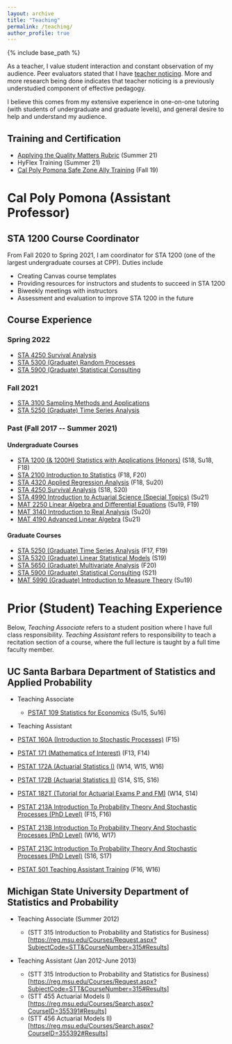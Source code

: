 ```yaml
---
layout: archive
title: "Teaching"
permalink: /teaching/
author_profile: true
---
```


{% include base_path %}

As a teacher, I value student interaction and constant observation of my audience.  Peer evaluators stated that I have [teacher noticing](https://www.tandfonline.com/doi/pdf/10.1080/00405841.2016.1173996).  More and more research being done indicates that teacher noticing is a previously understudied component of effective pedagogy.

I believe this comes from my extensive experience in one-on-one tutoring (with students of undergraduate and graduate levels), and general desire to help and understand my audience.

## Training and Certification

* [Applying the Quality Matters Rubric](https://www.qualitymatters.org/professional-development/workshops/higher-ed-appqmr) (Summer 21)
* HyFlex Training (Summer 21)
* [Cal Poly Pomona Safe Zone Ally Training](https://www.cpp.edu/~oslcc/pride/programs-events/safe-zone.shtml) (Fall 19)

# Cal Poly Pomona (Assistant Professor)

## STA 1200 Course Coordinator

From Fall 2020 to Spring 2021, I am coordinator for STA 1200 (one of the largest undergraduate courses at CPP).  Duties include

* Creating Canvas course templates
* Providing resources for instructors and students to succeed in STA 1200
* Biweekly meetings with instructors
* Assessment and evaluation to improve STA 1200 in the future

## Course Experience

### Spring 2022

* [STA 4250 Survival Analysis](https://catalog.cpp.edu/preview_course_nopop.php?catoid=51&coid=223990)
* [STA 5300 (Graduate) Random Processes](https://catalog.cpp.edu/preview_course_nopop.php?catoid=36&coid=165649)
* [STA 5900 (Graduate) Statistical Consulting](https://catalog.cpp.edu/preview_course_nopop.php?catoid=36&coid=161429)

### Fall 2021

* [STA 3100 Sampling Methods and Applications](https://catalog.cpp.edu/preview_course_nopop.php?catoid=51&coid=223952)
* [STA 5250 (Graduate) Time Series Analysis](https://catalog.cpp.edu/preview_course_nopop.php?catoid=51&coid=224149)


### Past (Fall 2017 -- Summer 2021)

#### Undergraduate Courses

* [STA 1200 (& 1200H) Statistics with Applications (Honors)](https://catalog.cpp.edu/preview_course_nopop.php?catoid=36&coid=158743) (S18, Su18, F18)
* [STA 2100 Introduction to Statistics](https://catalog.cpp.edu/preview_course_nopop.php?catoid=36&coid=161349) (F18, F20)
* [STA 4320 Applied Regression Analysis](https://catalog.cpp.edu/preview_course_nopop.php?catoid=36&coid=161352) (F18, Su20)
* [STA 4250 Survival Analysis](https://catalog.cpp.edu/preview_course_nopop.php?catoid=51&coid=223990) (S18, S20)
* [STA 4990 Introduction to Actuarial Science (Special Topics)](syllabus_STA_4990_S21.pdf) (Su21)
* [MAT 2250 Linear Algebra and Differential Equations](https://catalog.cpp.edu/preview_course_nopop.php?catoid=36&coid=160776) (Su19, F19)
* [MAT 3140 Introduction to Real Analysis](https://catalog.cpp.edu/preview_course_nopop.php?catoid=36&coid=160779) (Su20)
* [MAT 4190 Advanced Linear Algebra](https://catalog.cpp.edu/preview_course_nopop.php?catoid=53&coid=236467) (Su21)

#### Graduate Courses

* [STA 5250 (Graduate) Time Series Analysis](https://catalog.cpp.edu/preview_course_nopop.php?catoid=51&coid=224149) (F17, F19)
* [STA 5320 (Graduate) Linear Statistical Models](https://catalog.cpp.edu/content.php?catoid=36&catoid=36&navoid=2930&filter%5Bitem_type%5D=3&filter%5Bonly_active%5D=1&filter%5B3%5D=1&filter%5Bcpage%5D=42#) (S19)
* [STA 5650 (Graduate) Multivariate Analysis](https://catalog.cpp.edu/preview_course_nopop.php?catoid=36&coid=165658) (F20)
* [STA 5900 (Graduate) Statistical Consulting](https://catalog.cpp.edu/preview_course_nopop.php?catoid=36&coid=161429) (S21)
* [MAT 5990 (Graduate) Introduction to Measure Theory](syllabus5990Su19.pdf) (Su19)

# Prior (Student) Teaching Experience

Below, *Teaching Associate* refers to a student position where I have full class responsibility.  *Teaching Assistant* refers to responsibility to teach a recitation section of a course, where the full lecture is taught by a full time faculty member.


## UC Santa Barbara Department of Statistics and Applied Probability

* Teaching Associate
  * [PSTAT 109 Statistics for Economics](https://my.sa.ucsb.edu/catalog/Current/CollegesDepartments/ls-intro/stats.aspx?DeptTab=Courses) (Su15, Su16)

* Teaching Assistant

* [PSTAT 160A (Introduction to Stochastic Processes)](https://my.sa.ucsb.edu/catalog/Current/CollegesDepartments/ls-intro/stats.aspx?DeptTab=Courses) (F15)
* [PSTAT 171 (Mathematics of Interest)](https://my.sa.ucsb.edu/catalog/Current/CollegesDepartments/ls-intro/stats.aspx?DeptTab=Courses) (F13, F14)
* [PSTAT 172A (Actuarial Statistics I)](https://my.sa.ucsb.edu/catalog/Current/CollegesDepartments/ls-intro/stats.aspx?DeptTab=Courses) (W14, W15, W16)
* [PSTAT 172B (Actuarial Statistics II)](https://my.sa.ucsb.edu/catalog/Current/CollegesDepartments/ls-intro/stats.aspx?DeptTab=Courses) (S14, S15, S16)
* [PSTAT 182T (Tutorial for Actuarial Exams P and FM)](https://my.sa.ucsb.edu/catalog/Current/CollegesDepartments/ls-intro/stats.aspx?DeptTab=Courses) (W14, S14)
* [PSTAT 213A Introduction To Probability Theory And Stochastic Processes (PhD Level)](https://my.sa.ucsb.edu/catalog/Current/CollegesDepartments/ls-intro/stats.aspx?DeptTab=Courses) (F15, F16)
* [PSTAT 213B Introduction To Probability Theory And Stochastic Processes (PhD Level)](https://my.sa.ucsb.edu/catalog/Current/CollegesDepartments/ls-intro/stats.aspx?DeptTab=Courses) (W16, W17)
* [PSTAT 213C Introduction To Probability Theory And Stochastic Processes (PhD Level)](https://my.sa.ucsb.edu/catalog/Current/CollegesDepartments/ls-intro/stats.aspx?DeptTab=Courses) (S16, S17)
* [PSTAT 501 Teaching Assistant Training](https://my.sa.ucsb.edu/catalog/Current/CollegesDepartments/ls-intro/stats.aspx?DeptTab=Courses) (F16, W16)

## Michigan State University Department of Statistics and Probability

* Teaching Associate (Summer 2012)
  * (STT 315 Introduction to Probability and Statistics for Business)[https://reg.msu.edu/Courses/Request.aspx?SubjectCode=STT&CourseNumber=315#Results]

* Teaching Assistant (Jan 2012-June 2013)
  * (STT 315 Introduction to Probability and Statistics for Business)[https://reg.msu.edu/Courses/Request.aspx?SubjectCode=STT&CourseNumber=315#Results]
  * (STT 455 Actuarial Models I)[https://reg.msu.edu/Courses/Search.aspx?CourseID=355391#Results]
  * (STT 456 Actuarial Models II)[https://reg.msu.edu/Courses/Search.aspx?CourseID=355392#Results]


